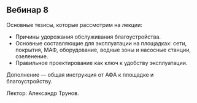 ## Вебинар 8

Основные тезисы, которые рассмотрим на лекции:

- Причины удорожания обслуживания благоустройства.
- Основные составляющие для эксплуатации на площадках: сети, покрытия, МАФ, оборудование, водные зоны и насосные станции, озеленение.
- Правильное проектирование как ключ к удобству эксплуатации.

Дополнение — общая инструкция от АФА к площадке и благоустройству.

Лектор: Александр Трунов.